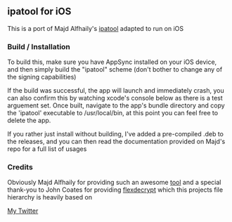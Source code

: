 ## ipatool for iOS
This is a port of Majd Alfhaily's [ipatool](https://github.com/majd/ipatool) adapted to run on iOS

### Build / Installation
To build this, make sure you have AppSync installed on your iOS device, and then simply build the "ipatool" scheme (don't bother to change any of the signing capabilities)

If the build was successful, the app will launch and immediately crash, you can also confirm this by watching xcode's console below as there is a test arguement set. Once built, navigate to the app's bundle directory and copy the 'ipatool' executable to /usr/local/bin, at this point you can feel free to delete the app.

If you rather just install without building, I've added a pre-compiled .deb to the releases, and you can then read the documentation provided on Majd's repo for a full list of usages

### Credits
Obviously Majd Alfhaily for providing such an awesome [tool](https://github.com/majd/ipatool) and a special thank-you to John Coates for providing [flexdecrypt](https://github.com/JohnCoates/flexdecryptl) which this projects file hierarchy is heavily based on

[My Twitter](https://twitter.com/insan1d)  
